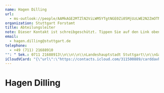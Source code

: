 ```yaml
---
name: Hagen Dilling
url:
  - ms-outlook://people/AAMkAGE2MTZlN2ViLWM5YTgtNGE0Zi05MjUzLWE2N2ZmOTNiNzU1NwBGAAAAAAATi9mlcaWmRrOUSDPipn7pBwDaKeY3E0WlQqDBzbWTDvYeAAAAqKThAADaKeY3E0WlQqDBzbWTDvYeAAABQjFNAAA=?accountKey=8f7e2b1612c1987325fb966238129f30&accountExportedAt=559252279.911066
organization: Stuttgart Forstamt
title: Abteilungsleiter
note: Dieser Kontakt ist schreibgeschützt. Tippen Sie auf den Link oben\, umihn in Outlook zu bearbeiten.\n\nPer Mail zusätzlich an:\n\n'poststelle.fo
email:
  - hagen.dilling@stuttgart.de
telephone:
  - +49 (711) 21688910
"": " Sek.: 0711 21688913\\n\\n\\n\\nLandeshauptstadt Stuttgart\\n\\nGarten-\\, Friedhofs- und Forstamt\\n\\nAbt. Forsten\\n\\nMaybachstr. 3\\, 70192 Stuttgart\\n\\n"
iCloudVCard: "{\"url\":\"https://contacts.icloud.com/311500889/carddavhome/card/A69AEA3B-01A1-4E29-83A5-A5586BB3AED7.vcf\",\"etag\":\"\\\"kmfhawrf\\\"\",\"data\":\"BEGIN:VCARD\\r\\nVERSION:3.0\\r\\nFN:\\r\\nN:Dilling;Hagen;;;\\r\\nUID:71A4E141-61A5-47C4-AD9B-566234430CD5\\r\\nitem2.X-ABLABEL:Outlook\\r\\nPRODID:-//Apple Inc.//iOS 11.4.1//EN\\r\\nREV:2025-04-03T22:16:45Z\\r\\nURL:ms-outlook://people/AAMkAGE2MTZlN2ViLWM5YTgtNGE0Zi05MjUzLWE2N2ZmOTNiNzU\\r\\n 1NwBGAAAAAAATi9mlcaWmRrOUSDPipn7pBwDaKeY3E0WlQqDBzbWTDvYeAAAAqKThAADaKeY3E0\\r\\n WlQqDBzbWTDvYeAAABQjFNAAA=?accountKey=8f7e2b1612c1987325fb966238129f30&acco\\r\\n untExportedAt=559252279.911066\\r\\nORG:Stuttgart Forstamt;\\r\\nTITLE:Abteilungsleiter\\r\\nNOTE:Dieser Kontakt ist schreibgeschützt. Tippen Sie auf den Link oben\\\\, um\\r\\n ihn in Outlook zu bearbeiten.\\\\n\\\\nPer Mail zusätzlich an:\\\\n\\\\n'poststelle.fo\\r\\nEMAIL:hagen.dilling@stuttgart.de\\r\\nTEL:+49 (711) 21688910\\r\\nrstamt@stuttgart.de'\\\\n\\\\n\\\\n\\\\nTel.: Sek.: 0711 21688913\\\\n\\\\n\\\\n\\\\nLandeshauptsta\\r\\n dt Stuttgart\\\\n\\\\nGarten-\\\\, Friedhofs- und Forstamt\\\\n\\\\nAbt. Forsten\\\\n\\\\nMaybac\\r\\n hstr. 3\\\\, 70192 Stuttgart\\\\n\\\\n\\r\\nrstamt@stuttgart.de'\\\\n\\\\n\\\\n\\\\nTel.: Sek.: 0711 21688913\\\\n\\\\n\\\\n\\\\nLandeshauptsta\\r\\n dt Stuttgart\\\\n\\\\nGarten-\\\\, Friedhofs- und Forstamt\\\\n\\\\nAbt. Forsten\\\\n\\\\nMaybac\\r\\n hstr. 3\\\\, 70192 Stuttgart\\\\n\\\\n\\r\\nrstamt@stuttgart.de'\\\\n\\\\n\\\\n\\\\nTel.: Sek.: 0711 21688913\\\\n\\\\n\\\\n\\\\nLandeshauptsta\\r\\n dt Stuttgart\\\\n\\\\nGarten-\\\\, Friedhofs- und Forstamt\\\\n\\\\nAbt. Forsten\\\\n\\\\nMaybac\\r\\n hstr. 3\\\\, 70192 Stuttgart\\\\n\\\\n\\r\\nEND:VCARD\"}"
---
```

# Hagen Dilling